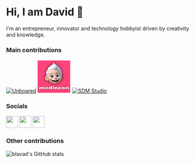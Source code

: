 Hi, I am David 👋
==========================

I'm an entrepreneur, innovator and technology hobbyist driven by creativity and knowledge. 

### Main contributions
<a href="https://www.unboared.com" target="_blank" rel="noreferrer"><img src="https://www.david-albert.fr/img/img-unboared-v.e27a5204.jpg" width="90" height="90" alt="Unboared" /></a>
<a href="https://mediacon" target="_blank" rel="noreferrer"><img src="./mediacon.png" width="90" height="90" alt="SDM Studio" /></a>
<a href="https://sdmstudio.github.io/" target="_blank" rel="noreferrer"><img src="https://www.david-albert.fr/img/img-sdms-h.6082d842.png" width="88" height="88" alt="SDM Studio" /></a>

<!--
### Skills

<p align="left">
<a href="https://www.python.org/" target="_blank" rel="noreferrer"><img src="https://raw.githubusercontent.com/danielcranney/readme-generator/main/public/icons/skills/python-colored.svg" width="36" height="36" alt="Python" /></a>
<a href="https://devdocs.io/c" target="_blank" rel="noreferrer"><img src="https://raw.githubusercontent.com/danielcranney/readme-generator/main/public/icons/skills/c-colored.svg" width="36" height="36" alt="C" /></a>
<a href="https://git-scm.com/" target="_blank" rel="noreferrer"><img src="https://raw.githubusercontent.com/danielcranney/readme-generator/main/public/icons/skills/git-colored.svg" width="36" height="36" alt="Git" /></a>
<a href="https://www.docker.com/" target="_blank" rel="noreferrer"><img src="https://raw.githubusercontent.com/danielcranney/readme-generator/main/public/icons/skills/docker-colored.svg" width="36" height="36" alt="Docker" /></a>
<a href="https://pytorch.org/" target="_blank" rel="noreferrer"><img src="https://raw.githubusercontent.com/danielcranney/readme-generator/main/public/icons/skills/pytorch-colored.svg" width="36" height="36" alt="PyTorch" /></a>
<a href="https://flask.palletsprojects.com/en/2.3.x" target="_blank" rel="noreferrer"><img src="https://raw.githubusercontent.com/danielcranney/readme-generator/main/public/icons/skills/flask-colored.svg" width="36" height="36" alt="Flask" /></a>
  
  <a href="https://developer.mozilla.org/en-US/docs/Glossary/HTML5" target="_blank" rel="noreferrer"><img src="https://raw.githubusercontent.com/danielcranney/readme-generator/main/public/icons/skills/html5-colored.svg" width="36" height="36" alt="HTML5" /></a>
<a href="https://www.w3.org/TR/CSS/#css" target="_blank" rel="noreferrer"><img src="https://raw.githubusercontent.com/danielcranney/readme-generator/main/public/icons/skills/css3-colored.svg" width="36" height="36" alt="CSS3" /></a>
<a href="https://developer.mozilla.org/en-US/docs/Web/JavaScript" target="_blank" rel="noreferrer"><img src="https://raw.githubusercontent.com/danielcranney/readme-generator/main/public/icons/skills/javascript-colored.svg" width="36" height="36" alt="JavaScript" /></a>
<a href="https://www.typescriptlang.org/" target="_blank" rel="noreferrer"><img src="https://raw.githubusercontent.com/danielcranney/readme-generator/main/public/icons/skills/typescript-colored.svg" width="36" height="36" alt="TypeScript" /></a>
<a href="https://reactjs.org/" target="_blank" rel="noreferrer"><img src="https://raw.githubusercontent.com/danielcranney/readme-generator/main/public/icons/skills/react-colored.svg" width="36" height="36" alt="React" /></a>
<a href="https://vuejs.org/" target="_blank" rel="noreferrer"><img src="https://raw.githubusercontent.com/danielcranney/readme-generator/main/public/icons/skills/vuejs-colored.svg" width="36" height="36" alt="Vue" /></a>
<a href="https://firebase.google.com/" target="_blank" rel="noreferrer"><img src="https://raw.githubusercontent.com/danielcranney/readme-generator/main/public/icons/skills/firebase-colored.svg" width="36" height="36" alt="Firebase" /></a>
<a href="" target="_blank" rel="noreferrer"><img src="https://raw.githubusercontent.com/danielcranney/readme-generator/main/public/icons/skills/redux-colored.svg" width="36" height="36" alt="" /></a>

  
</p>
-->
                    
### Socials
                  
<p align="left"> 
<a href="https://www.david-albert.fr" target="_blank" rel="noreferrer"><img src="https://cdn-icons-png.flaticon.com/512/4906/4906292.png" width="32" height="32" /></a> 
<a href="https://www.github.com/blavad" target="_blank" rel="noreferrer"><img src="https://cdn-icons-png.flaticon.com/512/3291/3291667.png" width="32" height="32" /></a> 
<a href="https://www.linkedin.com/in/david-albert-a767a4160" target="_blank" rel="noreferrer"><img src="https://raw.githubusercontent.com/danielcranney/readme-generator/main/public/icons/socials/linkedin.svg" width="32" height="32" /></a></p>

### Other contributions

![blavad's GitHub stats](https://github-readme-stats.vercel.app/api?rank_icon=github&username=blavad&count_private=true&theme=dark&hide_border=true&show_icons=true)


<!--<a href="http://www.github.com/blavad"><img src="https://github-readme-streak-stats.herokuapp.com/?user=blavad&stroke=ffffff&background=1c1917&ring=0891b2&fire=0891b2&currStreakNum=ffffff&currStreakLabel=0891b2&sideNums=ffffff&sideLabels=ffffff&dates=ffffff&hide_border=true" /></a>-->

<!-- <a href="https://github.com/blavad" align="left"><img src="https://github-readme-stats.vercel.app/api/top-langs/?username=blavad&langs_count=10&title_color=0891b2&text_color=ffffff&icon_color=0891b2&bg_color=1c1917&hide_border=true&locale=en&custom_title=Top%20%Languages" alt="Top Languages" /></a> -->
